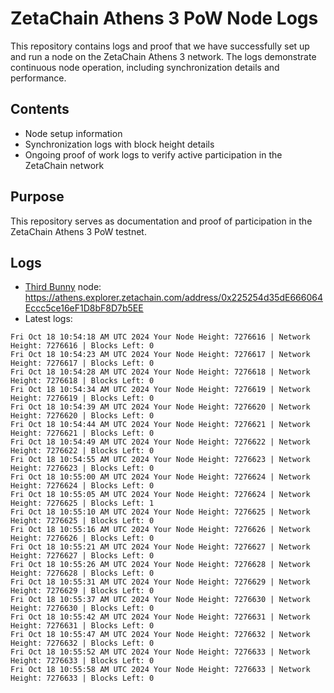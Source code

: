 # ZetaChain Athens 3 PoW Node Logs
This repository contains logs and proof that we have successfully set up and run a node on the ZetaChain Athens 3 network. The logs demonstrate continuous node operation, including synchronization details and performance.

## Contents
- Node setup information
- Synchronization logs with block height details
- Ongoing proof of work logs to verify active participation in the ZetaChain network

## Purpose
This repository serves as documentation and proof of participation in the ZetaChain Athens 3 PoW testnet.

## Logs

- [Third Bunny](https://thirdbunny.xyz/) node: https://athens.explorer.zetachain.com/address/0x225254d35dE666064Eccc5ce16eF1D8bF8D7b5EE
- Latest logs:
```
Fri Oct 18 10:54:18 AM UTC 2024 Your Node Height: 7276616 | Network Height: 7276616 | Blocks Left: 0
Fri Oct 18 10:54:23 AM UTC 2024 Your Node Height: 7276617 | Network Height: 7276617 | Blocks Left: 0
Fri Oct 18 10:54:28 AM UTC 2024 Your Node Height: 7276618 | Network Height: 7276618 | Blocks Left: 0
Fri Oct 18 10:54:34 AM UTC 2024 Your Node Height: 7276619 | Network Height: 7276619 | Blocks Left: 0
Fri Oct 18 10:54:39 AM UTC 2024 Your Node Height: 7276620 | Network Height: 7276620 | Blocks Left: 0
Fri Oct 18 10:54:44 AM UTC 2024 Your Node Height: 7276621 | Network Height: 7276621 | Blocks Left: 0
Fri Oct 18 10:54:49 AM UTC 2024 Your Node Height: 7276622 | Network Height: 7276622 | Blocks Left: 0
Fri Oct 18 10:54:55 AM UTC 2024 Your Node Height: 7276623 | Network Height: 7276623 | Blocks Left: 0
Fri Oct 18 10:55:00 AM UTC 2024 Your Node Height: 7276624 | Network Height: 7276624 | Blocks Left: 0
Fri Oct 18 10:55:05 AM UTC 2024 Your Node Height: 7276624 | Network Height: 7276625 | Blocks Left: 1
Fri Oct 18 10:55:10 AM UTC 2024 Your Node Height: 7276625 | Network Height: 7276625 | Blocks Left: 0
Fri Oct 18 10:55:16 AM UTC 2024 Your Node Height: 7276626 | Network Height: 7276626 | Blocks Left: 0
Fri Oct 18 10:55:21 AM UTC 2024 Your Node Height: 7276627 | Network Height: 7276627 | Blocks Left: 0
Fri Oct 18 10:55:26 AM UTC 2024 Your Node Height: 7276628 | Network Height: 7276628 | Blocks Left: 0
Fri Oct 18 10:55:31 AM UTC 2024 Your Node Height: 7276629 | Network Height: 7276629 | Blocks Left: 0
Fri Oct 18 10:55:37 AM UTC 2024 Your Node Height: 7276630 | Network Height: 7276630 | Blocks Left: 0
Fri Oct 18 10:55:42 AM UTC 2024 Your Node Height: 7276631 | Network Height: 7276631 | Blocks Left: 0
Fri Oct 18 10:55:47 AM UTC 2024 Your Node Height: 7276632 | Network Height: 7276632 | Blocks Left: 0
Fri Oct 18 10:55:52 AM UTC 2024 Your Node Height: 7276633 | Network Height: 7276633 | Blocks Left: 0
Fri Oct 18 10:55:58 AM UTC 2024 Your Node Height: 7276633 | Network Height: 7276633 | Blocks Left: 0
```
